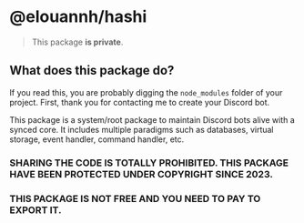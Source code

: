 # @elouannh/hashi

> This package **is private**.

## What does this package do?

If you read this, you are probably digging the `node_modules` folder of your project.
First, thank you for contacting me to create your Discord bot.

This package is a system/root package to maintain Discord bots alive with a synced core.
It includes multiple paradigms such as databases, virtual storage, event handler, command handler, etc.

### SHARING THE CODE IS TOTALLY PROHIBITED. THIS PACKAGE HAVE BEEN PROTECTED UNDER COPYRIGHT SINCE 2023.
### THIS PACKAGE IS NOT FREE AND YOU NEED TO PAY TO EXPORT IT.